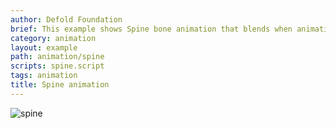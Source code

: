 ```yaml
---
author: Defold Foundation
brief: This example shows Spine bone animation that blends when animation switches.
category: animation
layout: example
path: animation/spine
scripts: spine.script
tags: animation
title: Spine animation
---
```


![spine](spine.png)